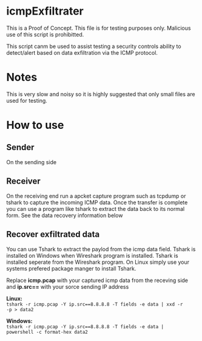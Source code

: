# icmpExfiltrater
This is a Proof of Concept. This file is for testing purposes only. Malicious use of this script is prohibitted.  

 This script canm be used to assist testing a security controls ability to detect/alert based on data exfiltration via the ICMP protocol.  

# Notes
This is very slow and noisy so it is highly suggested that only small files are used for testing.

# How to use

## Sender
On the sending side  

## Receiver
On the receiving end run a apcket capture program such as tcpdump or tshark to capture the incoming ICMP data. Once the transfer is complete you can use a program like tshark to extract the data back to its normal form. See the data recovery information below  

## Recover exfiltrated data
You can use Tshark to extract the paylod from the icmp data field. Tshark is installed on Windows when Wireshark program is installed. Tshark is installed seperate from the Wireshark program. On Linux simply use your systems prefered package manger to install Tshark.  

Replace <b>icmp.pcap</b> with your captured icmp data from the receving side and <b>ip.src==</b> with your sorce sending IP address  

<b>Linux:</b>  
<code>tshark -r icmp.pcap -Y ip.src==8.8.8.8 -T fields -e data | xxd -r -p > data2</code>  

<b>Windows:</b>  
<code>tshark -r icmp.pcap -Y ip.src==8.8.8.8 -T fields -e data | powershell -c format-hex data2</code>
